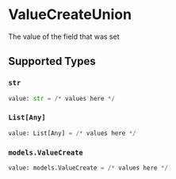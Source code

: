 # ValueCreateUnion

The value of the field that was set


## Supported Types

### `str`

```python
value: str = /* values here */
```

### `List[Any]`

```python
value: List[Any] = /* values here */
```

### `models.ValueCreate`

```python
value: models.ValueCreate = /* values here */
```

